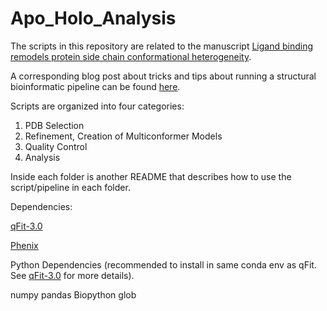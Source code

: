 # Apo_Holo_Analysis

The scripts in this repository are related to the manuscript [Ligand binding remodels protein side chain conformational heterogeneity](https://elifesciences.org/articles/74114). 

A corresponding blog post about tricks and tips about running a structural bioinformatic pipeline can be found [here]().

Scripts are organized into four categories:
1) PDB Selection 
2) Refinement, Creation of Multiconformer Models
3) Quality Control
4) Analysis 

Inside each folder is another README that describes how to use the script/pipeline in each folder. 

Dependencies:

[qFit-3.0](https://github.com/ExcitedStates/qfit-3.0) 

[Phenix](https://www.phenix-online.org/)


Python Dependencies (recommended to install in same conda env as qFit. See [qFit-3.0](https://github.com/ExcitedStates/qfit-3.0) for more details).

numpy
pandas
Biopython
glob

